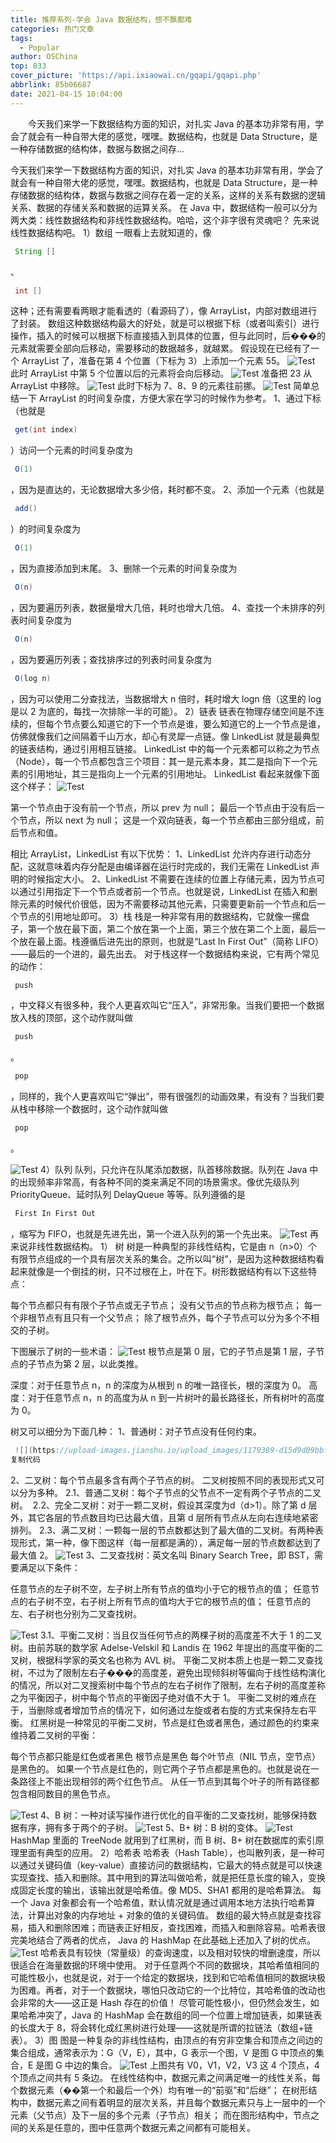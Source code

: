 ```yaml
---
title: 推荐系列-学会 Java 数据结构，想不飘都难
categories: 热门文章
tags:
  - Popular
author: OSChina
top: 833
cover_picture: 'https://api.ixiaowai.cn/gqapi/gqapi.php'
abbrlink: 85b06687
date: 2021-04-15 10:04:00
---
```


&emsp;&emsp;今天我们来学一下数据结构方面的知识，对扎实 Java 的基本功非常有用，学会了就会有一种自带大佬的感觉，嘿嘿。数据结构，也就是 Data Structure，是一种存储数据的结构体，数据与数据之间存...
<!-- more -->

                                                                                                                                                                                         
  
  今天我们来学一下数据结构方面的知识，对扎实 Java 的基本功非常有用，学会了就会有一种自带大佬的感觉，嘿嘿。数据结构，也就是 Data Structure，是一种存储数据的结构体，数据与数据之间存在着一定的关系，这样的关系有数据的逻辑关系、数据的存储关系和数据的运算关系。 
  在 Java 中，数据结构一般可以分为两大类：线性数据结构和非线性数据结构。哈哈，这个非字很有灵魂吧？ 
  先来说线性数据结构吧。 
  1）数组 
  一眼看上去就知道的，像  
 ```java 
  String []
  ``` 
 、 
 ```java 
  int []
  ``` 
  这种；还有需要看两眼才能看透的（看源码了），像 ArrayList，内部对数组进行了封装。 
  数组这种数据结构最大的好处，就是可以根据下标（或者叫索引）进行操作，插入的时候可以根据下标直接插入到具体的位置，但与此同时，后���的元素就需要全部向后移动，需要移动的数据越多，就越累。 
  假设现在已经有了一个 ArrayList 了，准备在第 4 个位置（下标为 3）上添加一个元素 55。 
  ![Test](https://p3-juejin.byteimg.com/tos-cn-i-k3u1fbpfcp/14a7b963bdaa461f9fb2d8ad404223a3~tplv-k3u1fbpfcp-zoom-1.image  '学会 Java 数据结构，想不飘都难') 
  此时 ArrayList 中第 5 个位置以后的元素将会向后移动。 
  ![Test](https://p3-juejin.byteimg.com/tos-cn-i-k3u1fbpfcp/14a7b963bdaa461f9fb2d8ad404223a3~tplv-k3u1fbpfcp-zoom-1.image  '学会 Java 数据结构，想不飘都难') 
  准备把 23 从 ArrayList 中移除。 
  ![Test](https://p3-juejin.byteimg.com/tos-cn-i-k3u1fbpfcp/14a7b963bdaa461f9fb2d8ad404223a3~tplv-k3u1fbpfcp-zoom-1.image  '学会 Java 数据结构，想不飘都难') 
  此时下标为 7、8、9 的元素往前挪。 
  ![Test](https://p3-juejin.byteimg.com/tos-cn-i-k3u1fbpfcp/14a7b963bdaa461f9fb2d8ad404223a3~tplv-k3u1fbpfcp-zoom-1.image  '学会 Java 数据结构，想不飘都难') 
  简单总结一下 ArrayList 的时间复杂度，方便大家在学习的时候作为参考。 
  1、通过下标（也就是  
 ```java 
  get(int index)
  ``` 
 ）访问一个元素的时间复杂度为  
 ```java 
  O(1)
  ``` 
 ，因为是直达的，无论数据增大多少倍，耗时都不变。 
  2、添加一个元素（也就是  
 ```java 
  add()
  ``` 
 ）的时间复杂度为  
 ```java 
  O(1)
  ``` 
 ，因为直接添加到末尾。 
  3、删除一个元素的时间复杂度为  
 ```java 
  O(n)
  ``` 
 ，因为要遍历列表，数据量增大几倍，耗时也增大几倍。 
  4、查找一个未排序的列表时间复杂度为  
 ```java 
  O(n)
  ``` 
 ，因为要遍历列表；查找排序过的列表时间复杂度为  
 ```java 
  O(log n)
  ``` 
 ，因为可以使用二分查找法，当数据增大 n 倍时，耗时增大 logn 倍（这里的 log 是以 2 为底的，每找一次排除一半的可能）。 
  2）链表 
  链表在物理存储空间是不连续的，但每个节点要么知道它的下一个节点是谁，要么知道它的上一个节点是谁，仿佛就像我们之间隔着千山万水，却心有灵犀一点链。像 LinkedList 就是最典型的链表结构，通过引用相互链接。 
  LinkedList 中的每一个元素都可以称之为节点（Node），每一个节点都包含三个项目：其一是元素本身，其二是指向下一个元素的引用地址，其三是指向上一个元素的引用地址。 
  LinkedList 看起来就像下面这个样子： 
  ![Test](https://p3-juejin.byteimg.com/tos-cn-i-k3u1fbpfcp/14a7b963bdaa461f9fb2d8ad404223a3~tplv-k3u1fbpfcp-zoom-1.image  '学会 Java 数据结构，想不飘都难') 
   
   第一个节点由于没有前一个节点，所以 prev 为 null； 
   最后一个节点由于没有后一个节点，所以 next 为 null； 
   这是一个双向链表，每一个节点都由三部分组成，前后节点和值。 
   
  相比 ArrayList，LinkedList 有以下优势： 
  1、LinkedList 允许内存进行动态分配，这就意味着内存分配是由编译器在运行时完成的，我们无需在 LinkedList 声明的时候指定大小。 
  2、LinkedList 不需要在连续的位置上存储元素，因为节点可以通过引用指定下一个节点或者前一个节点。也就是说，LinkedList 在插入和删除元素的时候代价很低，因为不需要移动其他元素，只需要更新前一个节点和后一个节点的引用地址即可。 
  3）栈 
  栈是一种非常有用的数据结构，它就像一摞盘子，第一个放在最下面，第二个放在第一个上面，第三个放在第二个上面，最后一个放在最上面。栈遵循后进先出的原则，也就是“Last In First Out”（简称 LIFO）——最后的一个进的，最先出去。 
  对于栈这样一个数据结构来说，它有两个常见的动作： 
   
     
 ```java 
  push
  ``` 
 ，中文释义有很多种，我个人更喜欢叫它“压入”，非常形象。当我们要把一个数据放入栈的顶部，这个动作就叫做  
 ```java 
  push
  ``` 
 。  
     
 ```java 
  pop
  ``` 
 ，同样的，我个人更喜欢叫它“弹出”，带有很强烈的动画效果，有没有？当我们要从栈中移除一个数据时，这个动作就叫做  
 ```java 
  pop
  ``` 
 。  
   
  ![Test](https://p3-juejin.byteimg.com/tos-cn-i-k3u1fbpfcp/14a7b963bdaa461f9fb2d8ad404223a3~tplv-k3u1fbpfcp-zoom-1.image  '学会 Java 数据结构，想不飘都难') 
  4）队列 
  队列，只允许在队尾添加数据，队首移除数据。队列在 Java 中的出现频率非常高，有各种不同的类来满足不同的场景需求。像优先级队列 PriorityQueue、延时队列 DelayQueue 等等。队列遵循的是  
 ```java 
  First In First Out
  ``` 
 ，缩写为 FIFO，也就是先进先出，第一个进入队列的第一个先出来。 
  ![Test](https://p3-juejin.byteimg.com/tos-cn-i-k3u1fbpfcp/14a7b963bdaa461f9fb2d8ad404223a3~tplv-k3u1fbpfcp-zoom-1.image  '学会 Java 数据结构，想不飘都难') 
  再来说非线性数据结构。 
  1） 树 
  树是一种典型的非线性结构，它是由 n（n>0）个有限节点组成的一个具有层次关系的集合。之所以叫“树”，是因为这种数据结构看起来就像是一个倒挂的树，只不过根在上，叶在下。树形数据结构有以下这些特点： 
   
   每个节点都只有有限个子节点或无子节点； 
   没有父节点的节点称为根节点； 
   每一个非根节点有且只有一个父节点； 
   除了根节点外，每个子节点可以分为多个不相交的子树。 
   
  下图展示了树的一些术语： 
  ![Test](https://p3-juejin.byteimg.com/tos-cn-i-k3u1fbpfcp/14a7b963bdaa461f9fb2d8ad404223a3~tplv-k3u1fbpfcp-zoom-1.image  '学会 Java 数据结构，想不飘都难') 
  根节点是第 0 层，它的子节点是第 1 层，子节点的子节点为第 2 层，以此类推。 
   
   深度：对于任意节点 n，n 的深度为从根到 n 的唯一路径长，根的深度为 0。 
   高度：对于任意节点 n，n 的高度为从 n 到一片树叶的最长路径长，所有树叶的高度为 0。 
   
  树又可以细分为下面几种： 
  1、普通树：对子节点没有任何约束。  
   
 ```java 
  ![](https://upload-images.jianshu.io/upload_images/1179389-d15d9d09bbf4b809?imageMogr2/auto-orient/strip%7CimageView2/2/w/1240)
复制代码
  ``` 
  
  2、二叉树：每个节点最多含有两个子节点的树。 二叉树按照不同的表现形式又可以分为多种。 
  2.1、普通二叉树：每个子节点的父节点不一定有两个子节点的二叉树。  
  2.2、完全二叉树：对于一颗二叉树，假设其深度为d（d>1）。除了第 d 层外，其它各层的节点数目均已达最大值，且第 d 层所有节点从左向右连续地紧密排列。 
  2.3、满二叉树：一颗每一层的节点数都达到了最大值的二叉树。有两种表现形式，第一种，像下图这样（每一层都是满的），满足每一层的节点数都达到了最大值 2。 
  ![Test](https://p3-juejin.byteimg.com/tos-cn-i-k3u1fbpfcp/14a7b963bdaa461f9fb2d8ad404223a3~tplv-k3u1fbpfcp-zoom-1.image  '学会 Java 数据结构，想不飘都难') 
  3、二叉查找树：英文名叫 Binary Search Tree，即 BST，需要满足以下条件： 
   
   任意节点的左子树不空，左子树上所有节点的值均小于它的根节点的值； 
   任意节点的右子树不空，右子树上所有节点的值均大于它的根节点的值； 
   任意节点的左、右子树也分别为二叉查找树。 
   
  ![Test](https://p3-juejin.byteimg.com/tos-cn-i-k3u1fbpfcp/14a7b963bdaa461f9fb2d8ad404223a3~tplv-k3u1fbpfcp-zoom-1.image  '学会 Java 数据结构，想不飘都难') 
  3.1、平衡二叉树：当且仅当任何节点的两棵子树的高度差不大于 1 的二叉树。由前苏联的数学家 Adelse-Velskil 和 Landis 在 1962 年提出的高度平衡的二叉树，根据科学家的英文名也称为 AVL 树。 
  平衡二叉树本质上也是一颗二叉查找树，不过为了限制左右子���的高度差，避免出现倾斜树等偏向于线性结构演化的情况，所以对二叉搜索树中每个节点的左右子树作了限制，左右子树的高度差称之为平衡因子，树中每个节点的平衡因子绝对值不大于 1。 
  平衡二叉树的难点在于，当删除或者增加节点的情况下，如何通过左旋或者右旋的方式来保持左右平衡。 
  红黑树是一种常见的平衡二叉树，节点是红色或者黑色，通过颜色的约束来维持着二叉树的平衡： 
   
   每个节点都只能是红色或者黑色 
   根节点是黑色 
   每个叶节点（NIL 节点，空节点）是黑色的。 
   如果一个节点是红色的，则它两个子节点都是黑色的。也就是说在一条路径上不能出现相邻的两个红色节点。 
   从任一节点到其每个叶子的所有路径都包含相同数目的黑色节点。 
   
  ![Test](https://p3-juejin.byteimg.com/tos-cn-i-k3u1fbpfcp/14a7b963bdaa461f9fb2d8ad404223a3~tplv-k3u1fbpfcp-zoom-1.image  '学会 Java 数据结构，想不飘都难') 
  4、B 树：一种对读写操作进行优化的自平衡的二叉查找树，能够保持数据有序，拥有多于两个的子树。 
  ![Test](https://p3-juejin.byteimg.com/tos-cn-i-k3u1fbpfcp/14a7b963bdaa461f9fb2d8ad404223a3~tplv-k3u1fbpfcp-zoom-1.image  '学会 Java 数据结构，想不飘都难') 
  5、B+ 树：B 树的变体。 
  ![Test](https://p3-juejin.byteimg.com/tos-cn-i-k3u1fbpfcp/14a7b963bdaa461f9fb2d8ad404223a3~tplv-k3u1fbpfcp-zoom-1.image  '学会 Java 数据结构，想不飘都难') 
  HashMap 里面的 TreeNode 就用到了红黑树，而 B 树、B+ 树在数据库的索引原理里面有典型的应用。 
  2）哈希表 
  哈希表（Hash Table），也叫散列表，是一种可以通过关键码值（key-value）直接访问的数据结构，它最大的特点就是可以快速实现查找、插入和删除。其中用到的算法叫做哈希，就是把任意长度的输入，变换成固定长度的输出，该输出就是哈希值。像 MD5、SHA1 都用的是哈希算法。 
  每一个 Java 对象都会有一个哈希值，默认情况就是通过调用本地方法执行哈希算法，计算出对象的内存地址 + 对象的值的关键码值。 
  数组的最大特点就是查找容易，插入和删除困难；而链表正好相反，查找困难，而插入和删除容易。哈希表很完美地结合了两者的优点， Java 的 HashMap 在此基础上还加入了树的优点。 
  ![Test](https://p3-juejin.byteimg.com/tos-cn-i-k3u1fbpfcp/14a7b963bdaa461f9fb2d8ad404223a3~tplv-k3u1fbpfcp-zoom-1.image  '学会 Java 数据结构，想不飘都难') 
  哈希表具有较快（常量级）的查询速度，以及相对较快的增删速度，所以很适合在海量数据的环境中使用。 
  对于任意两个不同的数据块，其哈希值相同的可能性极小，也就是说，对于一个给定的数据块，找到和它哈希值相同的数据块极为困难。再者，对于一个数据块，哪怕只改动它的一个比特位，其哈希值的改动也会非常的大——这正是 Hash 存在的价值！ 
  尽管可能性极小，但仍然会发生，如果哈希冲突了，Java 的 HashMap 会在数组的同一个位置上增加链表，如果链表的长度大于 8，将会转化成红黑树进行处理——这就是所谓的拉链法（数组+链表）。 
  3）图 
  图是一种复杂的非线性结构，由顶点的有穷非空集合和顶点之间边的集合组成，通常表示为：G（V，E），其中，G 表示一个图，V 是图 G 中顶点的集合，E 是图 G 中边的集合。 
  ![Test](https://p3-juejin.byteimg.com/tos-cn-i-k3u1fbpfcp/14a7b963bdaa461f9fb2d8ad404223a3~tplv-k3u1fbpfcp-zoom-1.image  '学会 Java 数据结构，想不飘都难') 
  上图共有 V0，V1，V2，V3 这 4 个顶点，4 个顶点之间共有 5 条边。 
  在线性结构中，数据元素之间满足唯一的线性关系，每个数据元素（��第一个和最后一个外）均有唯一的“前驱”和“后继”； 
  在树形结构中，数据元素之间有着明显的层次关系，并且每个数据元素只与上一层中的一个元素（父节点）及下一层的多个元素（子节点）相关； 
  而在图形结构中，节点之间的关系是任意的，图中任意两个数据元素之间都有可能相关。 
   
  

                                        